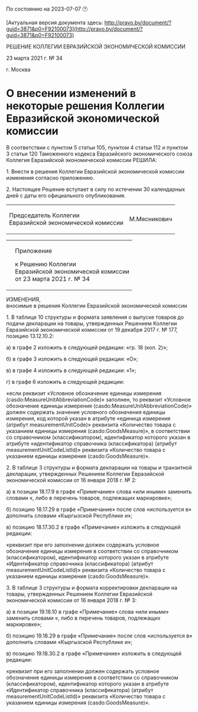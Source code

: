 По состоянию на 2023-07-07 &#x1F550;

[Актуальная версия документа здесь: http://pravo.by/document/?guid=3871&p0=F92100073](http://pravo.by/document/?guid=3871&p0=F92100073)

<p>РЕШЕНИЕ КОЛЛЕГИИ ЕВРАЗИЙСКОЙ ЭКОНОМИЧЕСКОЙ КОМИССИИ</p>
<p>23 марта 2021 г. № 34</p>
<p>г. Москва</p>
<h1>О внесении изменений в некоторые решения Коллегии Евразийской экономической комиссии</h1>
<p>В соответствии с пунктом 5 статьи 105, пунктом 4 статьи 112 и пунктом 3 статьи 120 Таможенного кодекса Евразийского экономического союза Коллегия Евразийской экономической комиссии РЕШИЛА:</p>
<p>1. Внести в решения Коллегии Евразийской экономической комиссии изменения согласно приложению.</p>
<p>2. Настоящее Решение вступает в силу по истечении 30 календарных дней с даты его официального опубликования.</p>
<p></p>
<table><tr>
<td><p>Председатель Коллегии<br>Евразийской экономической комиссии</p></td>
<td><p>М.Мясникович</p></td>
</tr></table>
<p></p>
<table><tr>
<td><p></p></td>
<td>
<p>Приложение</p>
<p>к Решению Коллегии<br>Евразийской экономической комиссии<br>от 23 марта 2021 г. № 34</p>
</td>
</tr></table>
<p>ИЗМЕНЕНИЯ,<br>вносимые в решения Коллегии Евразийской экономической комиссии</p>
<p>1. В таблице 10 структуры и формата заявления о выпуске товаров до подачи декларации на товары, утвержденных Решением Коллегии Евразийской экономической комиссии от 19 декабря 2017 г. № 177, позицию 13.12.10.2:</p>
<p>а) в графе 2 изложить в следующей редакции: «гр. 18 (кол. 2)»;</p>
<p>б) в графе 3 изложить в следующей редакции: «О»;</p>
<p>в) в графе 4 изложить в следующей редакции: «1»;</p>
<p>г) в графе 6 изложить в следующей редакции:</p>
<p>«если реквизит «Условное обозначение единицы измерения (casdo:MeasureUnitAbbreviationCode)» заполнен, то реквизит «Условное обозначение единицы измерения (casdo:MeasureUnitAbbreviationCode)» должен содержать значение условного обозначения единицы измерения, код которой указан в атрибуте «единица измерения (атрибут measurementUnitCode)» реквизита «Количество товара с указанием единицы измерения (casdo:GoodsMeasure)», в соответствии со справочником (классификатором), идентификатор которого указан в атрибуте «идентификатор справочника (классификатора) (атрибут measurementUnitCodeListId)» реквизита «Количество товара с указанием единицы измерения (casdo:GoodsMeasure)».</p>
<p>2. В таблице 3 структуры и формата декларации на товары и транзитной декларации, утвержденных Решением Коллегии Евразийской экономической комиссии от 16 января 2018 г. № 2:</p>
<p>а) в позиции 18.17.9 в графе «Примечание» слова «или иными» заменить словами «, либо в перечень товаров, подлежащих маркировке»;</p>
<p>б) позицию 18.17.29 в графе «Примечание» после слов «используется в» дополнить словами «Кыргызской Республике и»;</p>
<p>в) позицию 18.17.30.2 в графе «Примечание» изложить в следующей редакции:</p>
<p>«реквизит при его заполнении должен содержать условное обозначение единицы измерения в соответствии со справочником (классификатором), идентификатор которого указан в атрибуте «Идентификатор справочника (классификатора) (атрибут measurementUnitCodeListId)» реквизита «Количество товара с указанием единицы измерения (casdo:GoodsMeasure)».</p>
<p>3. В таблице 3 структуры и формата корректировки декларации на товары, утвержденных Решением Коллегии Евразийской экономической комиссии от 16 января 2018 г. № 3:</p>
<p>а) в позиции 19.18.10 в графе «Примечание» слова «или иными» заменить словами «, либо в перечень товаров, подлежащих маркировке»;</p>
<p>б) позицию 19.18.29 в графе «Примечание» после слов «используется в» дополнить словами «Кыргызской Республике и»;</p>
<p>в) позицию 19.18.30.2 в графе «Примечание» изложить в следующей редакции:</p>
<p>«реквизит при его заполнении должен содержать условное обозначение единицы измерения в соответствии со справочником (классификатором), идентификатор которого указан в атрибуте «Идентификатор справочника (классификатора) (атрибут measurementUnitCodeListId)» реквизита «Количество товара с указанием единицы измерения (casdo:GoodsMeasure)».</p>